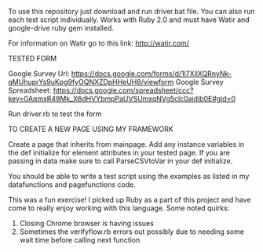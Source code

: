 To use this repository just download and run driver.bat file.  You can also run each test
script individually.  Works with Ruby 2.0 and must have Watir and google-drive ruby gem 
installed.

For information on Watir go to this link:  http://watir.com/

TESTED FORM

Google Survey Url: https://docs.google.com/forms/d/1l7XjlXQRnyNk-qMUhuprYs9uKpg9fyOQNXZDpHHeUH8/viewform
Google Survey Spreadsheet: https://docs.google.com/spreadsheet/ccc?key=0AqmxR49Mk_X6dHVYbmpPaUVSUmxqNVg5clc0ajdib0E#gid=0

Run driver.rb to test the form

TO CREATE A NEW PAGE USING MY FRAMEWORK

Create a page that inherits from mainpage.  Add any instance variables in the def initialize for element attributes in
your tested page.  If you are passing in data make sure to call ParseCSVtoVar in your def initialize.  

You should be able to write a test script using the examples as listed in my datafunctions and pagefunctions code.

This was a fun exercise!  I picked up Ruby as a part of this project and have come to really enjoy working with this language.
Some noted quirks:
1. Closing Chrome browser is having issues
2. Sometimes the verifyflow.rb errors out possibly due to needing some wait time before calling next function
